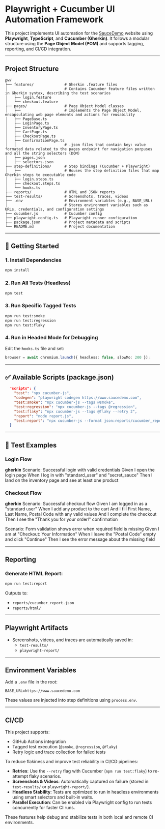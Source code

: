 # Playwright + Cucumber UI Automation Framework

This project implements UI automation for the [SauceDemo](https://www.saucedemo.com) website using **Playwright**, **TypeScript**, and **Cucumber (Gherkin)**. It follows a modular structure using the **Page Object Model (POM)** and supports tagging, reporting, and CI/CD integration.

---

## Project Structure

```
pw/
├── features/              # Gherkin .feature files
│                          # Contains Cucumber feature files written in Gherkin syntax, describing the test scenarios
│   ├── login.feature
│   └── checkout.feature
├── pages/                 # Page Object Model classes
│   ├──                    # Implements the Page Object Model, encapsulating web page elements and actions for reusability
│   ├── PageBase.ts
│   ├── LoginPage.ts
│   ├── InventoryPage.ts
│   ├── CartPage.ts
│   ├── CheckoutPage.ts
│   ├── ConfirmationPage.ts
│   │                      # .json files that contain key: value formated data related to the pages endpoint for navigation porpuses and all the string selectors (DOM)
│   ├── pages.json
│   ├── selectors.json
├── step-definitions/      # Step bindings (Cucumber + Playwright)
│   ├──                    # Houses the step definition files that map Gherkin steps to executable code
│   ├── login.steps.ts
│   ├── checkout.steps.ts
│   └── hooks.ts
├── reports/               # HTML and JSON reports
├── test-results/          # Screenshots, traces, videos
├── .env                   # Environment variables (e.g., BASE_URL) 
│                          # Stores environment variables such as URLs, credentials, and configuration settings
├── cucumber.js            # Cucumber config
├── playwright.config.ts   # Playwright runner configuration
├── package.json           # Project metadata and scripts
└── README.md              # Project documentation
```

---

## 🚀 Getting Started

### 1. Install Dependencies
```bash
npm install
```

### 2. Run All Tests (Headless)
```bash
npm test
```

### 3. Run Specific Tagged Tests
```bash
npm run test:smoke
npm run test:regression
npm run test:flaky
```

### 4. Run in Headed Mode for Debugging
Edit the `hooks.ts` file and set:
```ts
browser = await chromium.launch({ headless: false, slowMo: 200 });
```

---

## ✅ Available Scripts (package.json)

```json
  "scripts": {
    "test": "npx cucumber-js",
    "codegen": "playwright codegen https://www.saucedemo.com",
    "test:smoke": "npx cucumber-js --tags @smoke",
    "test:regression": "npx cucumber-js --tags @regression",
    "test:flaky": "npx cucumber-js --tags @flaky --retry 2",
    "report": "node report.js",
    "test:report": "npx cucumber-js --format json:reports/cucumber_report.json && node report.js"
  }
```

---

## 🧪 Test Examples

### Login Flow
**gherkin**
  Scenario: Successful login with valid credentials
    Given I open the login page
    When I log in with "standard_user" and "secret_sauce" 
    Then I land on the inventory page and see at least one product

### Checkout Flow
**gherkin**
  Scenario: Successful checkout flow
    Given I am logged in as a "standard user"
    When I add any product to the cart
    And I fill First Name, Last Name, Postal Code with any valid values
    And I complete the checkout
    Then I see the "Thank you for your order!" confirmation

  Scenario: Form validation shows error when required field is missing
    Given I am at "Checkout: Your Information"
    When I leave the "Postal Code" empty and click "Continue"
    Then I see the error message about the missing field

---

## Reporting

### Generate HTML Report:
```bash
npm run test:report
```

Outputs to:
- `reports/cucumber_report.json`
- `reports/html/`

---

## Playwright Artifacts

- Screenshots, videos, and traces are automatically saved in:
  - `test-results/`
  - `playwright-report/`

---

## Environment Variables

Add a `.env` file in the root:
```
BASE_URL=https://www.saucedemo.com
```

These values are injected into step definitions using `process.env`.

---

## CI/CD

This project supports:
- GitHub Actions integration
- Tagged test execution (`@smoke`, `@regression`, `@flaky`)
- Retry logic and trace collection for failed tests

To reduce flakiness and improve test reliability in CI/CD pipelines:

- **Retries**: Use the `--retry` flag with Cucumber (`npm run test:flaky`) to re-attempt flaky scenarios.
- **Screenshots & Videos**: Automatically captured on failure (stored in `test-results/` or `playwright-report/`).
- **Headless Stability**: Tests are optimized to run in headless environments using smart selectors and built-in waits.
- **Parallel Execution**: Can be enabled via Playwright config to run tests concurrently for faster CI runs.

These features help debug and stabilize tests in both local and remote CI environments.
